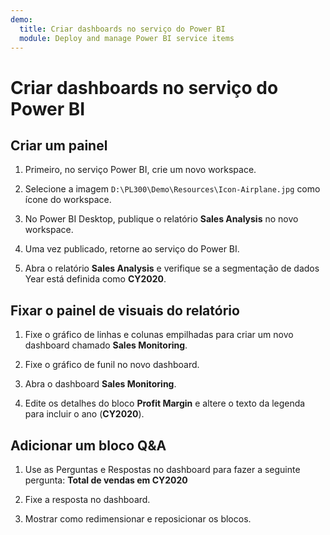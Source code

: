 ```yaml
---
demo:
  title: Criar dashboards no serviço do Power BI
  module: Deploy and manage Power BI service items
---
```

# Criar dashboards no serviço do Power BI

## Criar um painel

1. Primeiro, no serviço Power BI, crie um novo workspace.

1. Selecione a imagem `D:\PL300\Demo\Resources\Icon-Airplane.jpg` como ícone do workspace.

1. No Power BI Desktop, publique o relatório **Sales Analysis** no novo workspace.

1. Uma vez publicado, retorne ao serviço do Power BI.

1. Abra o relatório **Sales Analysis** e verifique se a segmentação de dados Year está definida como **CY2020**.

## Fixar o painel de visuais do relatório

1. Fixe o gráfico de linhas e colunas empilhadas para criar um novo dashboard chamado **Sales Monitoring**.

1. Fixe o gráfico de funil no novo dashboard.

1. Abra o dashboard **Sales Monitoring**.

1. Edite os detalhes do bloco **Profit Margin** e altere o texto da legenda para incluir o ano (**CY2020**).

## Adicionar um bloco Q&A

1. Use as Perguntas e Respostas no dashboard para fazer a seguinte pergunta: **Total de vendas em CY2020**

1. Fixe a resposta no dashboard.

1. Mostrar como redimensionar e reposicionar os blocos.
